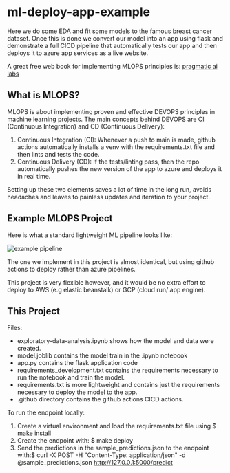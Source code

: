 # ml-deploy-app-example
Here we do some EDA and fit some models to the famous breast cancer dataset. Once this is done we convert our model into an app using flask and demonstrate a full CICD pipeline that automatically tests our app and then deploys it to azure app services as a live website.

A great free web book for implementing MLOPS principles is: [pragmatic ai labs](https://paiml.com/docs/home/books/cloud-computing-for-data/)

## What is MLOPS?
MLOPS is about implementing proven and effective DEVOPS principles in machine learning projects. The main concepts behind DEVOPS are CI (Continuous Integration) and CD (Continuous Delivery):
1. Continuous Integration (CI): Whenever a push to main is made, github actions automatically installs a venv with the requirements.txt file and then lints and tests the code.
2. Continuous Delivery (CD): If the tests/linting pass, then the repo automatically pushes the new version of the app to azure and deploys it in real time.

Setting up these two elements saves a lot of time in the long run, avoids headaches and leaves to painless updates and iteration to your project.

## Example MLOPS Project
Here is what a standard lightweight ML pipeline looks like:

![example pipeline](https://user-images.githubusercontent.com/58792/85235537-c149aa80-b3e3-11ea-8252-60e42157d75c.jpg)

The one we implement in this project is almost identical, but using github actions to deploy rather than azure pipelines.

This project is very flexible however, and it would be no extra effort to deploy to AWS (e.g elastic beanstalk) or GCP (cloud run/ app engine).

## This Project

Files:

* exploratory-data-analysis.ipynb shows how the model and data were created.
* model.joblib contains the model train in the .ipynb notebook
* app.py contains the flask application code
* requirements_development.txt contains the requirements necessary to run the notebook and train the model.
* requirements.txt is more lightweight and contains just the requirements necessary to deploy the model to the app.
* .github directory contains the github actions CICD actions. 

To run the endpoint locally:

1. Create a virtual environment and load the requirements.txt file using $ make install
2. Create the endpoint with: $ make deploy
3. Send the predictions in the sample_predictions.json to the endpoint with:$ curl -X POST -H "Content-Type: application/json" -d @sample_predictions.json http://127.0.0.1:5000/predict

